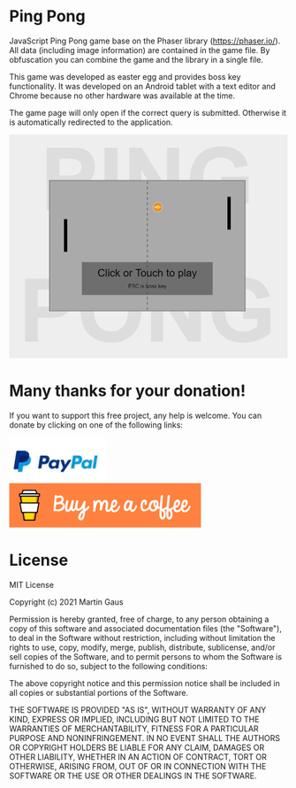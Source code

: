 # Ping Pong

JavaScript Ping Pong game base on the Phaser library (https://phaser.io/). All data (including image information) are contained in the game file. By obfuscation you can combine the game and the library in a single file. 

This game was developed as easter egg and provides boss key functionality. It was developed on an Android tablet with a text editor and Chrome because no other hardware was available at the time.

The game page will only open if the correct query is submitted. Otherwise it is automatically redirected to the application.

![Welcome](assets/screenshot.png)


# Many thanks for your donation!

If you want to support this free project, any help is welcome. You can donate by clicking on one of the following links:

[![PayPal](assets/Paypal.png)](https://www.paypal.me/gausma)
[![Buy Me A Coffee](assets/BuyMeACoffee.png)](https://www.buymeacoffee.com/gausma)


# License

MIT License

Copyright (c) 2021 Martin Gaus

Permission is hereby granted, free of charge, to any person obtaining a copy
of this software and associated documentation files (the "Software"), to deal
in the Software without restriction, including without limitation the rights
to use, copy, modify, merge, publish, distribute, sublicense, and/or sell
copies of the Software, and to permit persons to whom the Software is
furnished to do so, subject to the following conditions:

The above copyright notice and this permission notice shall be included in all
copies or substantial portions of the Software.

THE SOFTWARE IS PROVIDED "AS IS", WITHOUT WARRANTY OF ANY KIND, EXPRESS OR
IMPLIED, INCLUDING BUT NOT LIMITED TO THE WARRANTIES OF MERCHANTABILITY,
FITNESS FOR A PARTICULAR PURPOSE AND NONINFRINGEMENT. IN NO EVENT SHALL THE
AUTHORS OR COPYRIGHT HOLDERS BE LIABLE FOR ANY CLAIM, DAMAGES OR OTHER
LIABILITY, WHETHER IN AN ACTION OF CONTRACT, TORT OR OTHERWISE, ARISING FROM,
OUT OF OR IN CONNECTION WITH THE SOFTWARE OR THE USE OR OTHER DEALINGS IN THE
SOFTWARE.